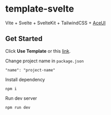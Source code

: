 # template-svelte

Vite + Svelte + SvelteKit + TailwindCSS + [AceUI](https://ace-ui.pages.dev)

## Get Started

Click **Use Template** or this [link](https://github.com/yzITI/template-svelte/generate).

Change project name in  `package.json`
```
"name": "project-name"
```

Install dependency

```
npm i
```

Run dev server

```
npm run dev
```